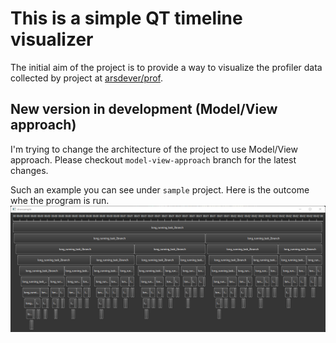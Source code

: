# This is a simple QT timeline visualizer

The initial aim of the project is to provide a way to visualize the profiler data collected by project at
[arsdever/prof](https://github.com/arsdever/prof).

## New version in development (Model/View approach)

I'm trying to change the architecture of the project to use Model/View approach.
Please checkout `model-view-approach` branch for the latest changes.

Such an example you can see under `sample` project. Here is the outcome whe the program is run.
![](doc/img/profiler_timeline.png)

